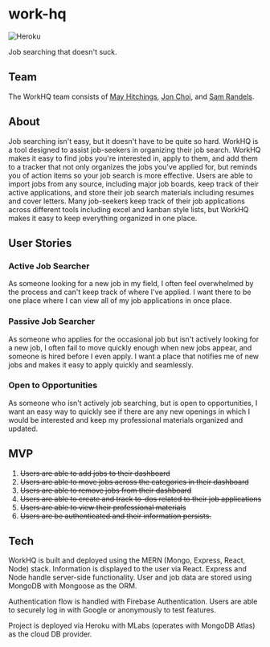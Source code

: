 # work-hq

![Heroku](http://heroku-badge.herokuapp.com/?app=work-hq&style=flat&svg=1)

Job searching that doesn't suck.

## Team

The WorkHQ team consists of [May Hitchings](https://github.com/mhitchi), [Jon Choi](https://github.com/Jonathan-J-Choi), and [Sam Randels](https://github.com/magiama9).

## About

Job searching isn't easy, but it doesn't have to be quite so hard. WorkHQ is a tool designed to assist job-seekers in organizing their job search. WorkHQ makes it easy to find jobs you're interested in, apply to them, and add them to a tracker that not only organizes the jobs you've applied for, but reminds you of action items so your job search is more effective. Users are able to import jobs from any source, including major job boards, keep track of their active applications, and store their job search materials including resumes and cover letters. Many job-seekers keep track of their job applications across different tools including excel and kanban style lists, but WorkHQ makes it easy to keep everything organized in one place.

## User Stories

### Active Job Searcher

As someone looking for a new job in my field, I often feel overwhelmed by the process and can't keep track of where I've applied. I want there to be one place where I can view all of my job applications in once place.

### Passive Job Searcher

As someone who applies for the occasional job but isn't actively looking for a new job, I often fail to move quickly enough when new jobs appear, and someone is hired before I even apply. I want a place that notifies me of new jobs and makes it easy to apply quickly and seamlessly.

### Open to Opportunities

As someone who isn't actively job searching, but is open to opportunities, I want an easy way to quickly see if there are any new openings in which I would be interested and keep my professional materials organized and updated.

## MVP

1. ~~Users are able to add jobs to their dashboard~~
2. ~~Users are able to move jobs across the categories in their dashboard~~
3. ~~Users are able to remove jobs from their dashboard~~
4. ~~Users are able to create and track to-dos related to their job applications~~
5. ~~Users are able to view their professional materials~~
6. ~~Users are be authenticated and their information persists.~~

## Tech

WorkHQ is built and deployed using the MERN (Mongo, Express, React, Node) stack. Information is displayed to the user via React. Express and Node handle server-side functionality. User and job data are stored using MongoDB with Mongoose as the ORM.

Authentication flow is handled with Firebase Authentication. Users are able to securely log in with Google or anonymously to test features.

Project is deployed via Heroku with MLabs (operates with MongoDB Atlas) as the cloud DB provider.
